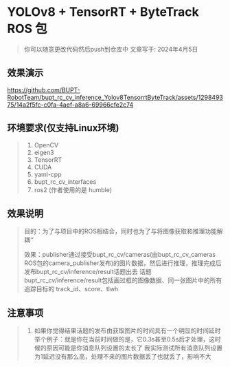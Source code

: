 # YOLOv8 + TensorRT + ByteTrack ROS 包

> 你可以随意更改代码然后push到仓库中
> 文章写于: 2024年4月5日

## 效果演示
https://github.com/BUPT-RobotTeam/bupt_rc_cv_inference_Yolov8TensorrtByteTrack/assets/129849375/14a2f5fc-c0fa-4aef-a8a6-69966cfe2c74

## 环境要求(仅支持Linux环境)

> 1. OpenCV
> 2. eigen3
> 3. TensorRT
> 4. CUDA
> 5. yaml-cpp
> 6. bupt_rc_cv_interfaces
> 7. ros2 (作者使用的是 humble)

## 效果说明
> 目的：为了与项目中的ROS相结合，同时也为了与将图像获取和推理功能解耦‘’
>
> 效果：publisher通过接受bupt_rc_cv/cameras(由bupt_rc_cv_cameras ROS包的camera_publisher发布)的图片数据，然后进行推理，推理完成后发布bupt_rc_cv/inference/result话题出去
>       话题bupt_rc_cv/inference/result包括画过框的图像数据、同一张图片中的所有追踪目标的 track_id、score、tlwh

## 注意事项
> 1. 如果你觉得结果话题的发布由获取图片的时间具有一个明显的时间延时
>    举个例子：就是你在当前时间做的是，它0.3s甚至0.5s后才处理，这时候的原因可能是你消息队列设置的太长了
>    我实际测试所有消息队列设置为1延迟没有那么高，处理不来的图片数据丢了也就丢了，影响不大
